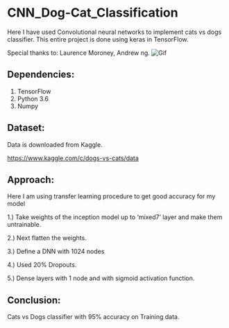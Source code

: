 # CNN_Dog-Cat_Classification

Here I have used Convolutional neural networks to implement cats vs dogs classifier. This entire project is done using keras in TensorFlow.

Special thanks to: Laurence Moroney, Andrew ng.
![Gif](https://data-flair.training/blogs/wp-content/uploads/sites/2/2020/05/Cats-Dogs-Classification-deep-learning.gif)

## Dependencies:
1. TensorFlow
2. Python 3.6
3. Numpy

## Dataset:
Data is downloaded from Kaggle.

https://www.kaggle.com/c/dogs-vs-cats/data

## Approach:
Here I am using transfer learning procedure to get good accuracy for my model

1.) Take weights of the inception model up to ‘mixed7’ layer and make them untrainable.

2.) Next flatten the weights.

3.) Define a DNN with 1024 nodes

4.) Used 20% Dropouts.

5.) Dense layers with 1 node and with sigmoid activation function.

## Conclusion:
Cats vs Dogs classifier with 95% accuracy on Training data.
